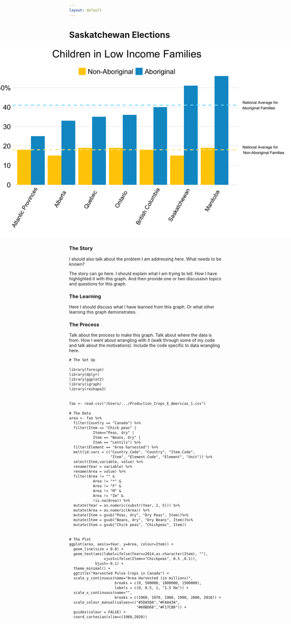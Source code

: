 ```yaml
---
layout: default
---
```


# Saskatchewan Elections

<img src="/images/Child_Poverty.png" alt="image" style = "max-width: 200%; margin-left: -50%" align = "center">

### The Story
I should also talk about the problem I am addressing here. What needs to be known? 

The story can go here. I should explain what I am trying to tell. How I have highlighted it with this graph. And then provide one or two discussion topics and questions for this graph. 

### The Learning
Here I should discuss what I have learned from this graph. Or what other learning this graph demonstrates. 

### The Process
Talk about the process to make this graph. Talk about where the data is from. 
How I went about wrangling with it (walk through some of my code and talk about the motivations). 
Include the code specific to data wrangling here. 

```{R}
# The Set Up

library(foreign)
library(dplyr)
library(ggplot2)
library(igraph)
library(reshape2)


fao <- read.csv("/Users/.../Production_Crops_E_Americas_1.csv")

# The Data
area <- fao %>%
  filter(Country == "Canada") %>%
  filter(Item == "Chick peas" | 
           Item=="Peas, dry" | 
           Item == "Beans, dry" | 
           Item == "Lentils") %>%
  filter(Element == "Area harvested") %>%
  melt(id.vars = c("Country.Code", "Country", "Item.Code", 
                   "Item", "Element.Code", "Element", "Unit")) %>%
  select(Item,variable, value) %>%
  rename(Year = variable) %>%
  rename(Area = value) %>%
  filter(Area != "" & 
           Area != "*" &
           Area != "F" &
           Area != "M" &
           Area != "Im" &
           !is.na(Area)) %>%
  mutate(Year = as.numeric(substr(Year, 2, 5))) %>%
  mutate(Area = as.numeric(Area)) %>%
  mutate(Item = gsub("Peas, dry", "Dry Peas", Item))%>%
  mutate(Item = gsub("Beans, dry", "Dry Beans", Item))%>%
  mutate(Item = gsub("Chick peas", "Chickpeas", Item))


# The Plot
ggplot(area, aes(x=Year, y=Area, colour=Item)) + 
  geom_line(size = 0.8) + 
  geom_text(aes(label=ifelse(Year==2014,as.character(Item), ""),
                vjust=ifelse(Item=="Chickpeas", 0.5 ,0.1)), 
            hjust=-0.1) + 
  theme_minimal() + 
  ggtitle("Harvested Pulse Crops in Canada") + 
  scale_y_continuous(name="Area Harvested (in millions)", 
                     breaks = c(0, 500000, 1000000, 1500000), 
                     labels = c(0, 0.5, 1, "1.5 Ha")) + 
  scale_x_continuous(name="", 
                     breaks = c(1960, 1970, 1980, 1990, 2000, 2010)) + 
  scale_colour_manual(values=c("#5DA5DA","#FAA43A",
                               "#60BD68","#F17CB0")) + 
  guides(colour = FALSE) + 
  coord_cartesian(xlim=c(1960,2020))
```